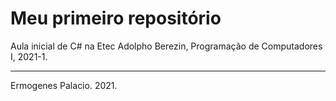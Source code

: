# Meu primeiro repositório

Aula inicial de C# na Etec Adolpho Berezin, Programação de Computadores I, 2021-1.

---

Ermogenes Palacio. 2021.